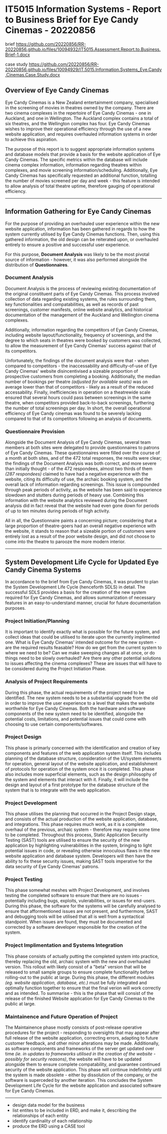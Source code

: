 # IT5015 Information Systems - Report to Business Brief for **Eye Candy Cinemas** - 20220856

brief https://github.com/20220856/RR-20220856.github.io/files/10094932/IT5015.Assessment.Report.to.Business.Brief-1.docx

case study https://github.com/20220856/RR-20220856.github.io/files/10094929/IT.5015.Information.Systems_Eye.Candy.Cinemas.Case.Study.docx

## Overview of Eye Candy Cinemas
Eye Candy Cinemas is a New Zealand entertainment company, specialised in the screening of movies in theatres owned by the company. There are two cinema complexes in the repertoire of Eye Candy Cinemas - one in Auckland, and one in Wellington. The Auckland complex contains a total of six theatres, and the Wellington complex has four. Eye Candy Cinemas wishes to improve their operational efficiency through the use of a new website application, and requires overhauled information systems in order to achieve this aspiration.

The purpose of this report is to suggest appropriate information systems and database models that provide a basis for the website application of Eye Candy Cinemas. The specific metrics within the database will include cinema complex information, information regarding theatres within complexes, and movie screening information/scheduling. Additionally, Eye Candy Cinemas has specifically requested an additional function, totalling the number of movies screened per day and week - this feature is intended to allow analysis of total theatre uptime, therefore gauging of operational efficiency.

---

## Information Gathering for Eye Candy Cinemas 
For the purpose of providing an overhauled user experience within the new website application, information has been gathered in regards to how the system currently utilised by Eye Candy Cinemas functions. Then, using this gathered information, the old design can be reiterated upon, or overhauled entirely to ensure a positive and successful user experience.

For this purpose, **Document Analysis** was likely to be the most pivotal source of information - however, it was also performed alongside the distribution of **Questionnaires**.

### Document Analysis
Document Analysis is the process of reviewing existing documentation of the original constituent parts of Eye Candy Cinemas. This process involved collection of data regarding existing systems, the rules surrounding them, key functionalities and compatabilities, as well as records of past screenings, customer manifests, online website analytics, and historical documentation of the management of the Auckland and Wellington cinema complexes.

Additionally, information regarding the competitors of Eye Candy Cinemas, including website layout/functionality, frequency of screenings, and the degree to which seats in theatres were booked by customers was collected, to allow the measurement of Eye Candy Cinemas' success against that of its competitors.

Unfortunately, the findings of the document analysis were that - when compared to competitors - the inaccessability and difficulty-of-use of Eye Candy Cinemas' website disincentivised a sizeable proportion of prospective customers from completing a booking. Additionally, the median number of bookings per theatre *(adjusted for available seats)* was on average lower than that of competitors - likely as a result of the reduced accessability. Finally, inefficiencies in operation on a theatrewide scale ensured that several hours could pass between screenings in the same theatre, when competitors provided back-to-back screenings, furthering the number of total screenings per day. In short, the overall operational efficiency of Eye Candy cinemas was found to be severely lacking compared to that of its competitors following an analysis of documents.

### Questionnaire Provision

Alongside the Document Analysis of Eye Candy Cinemas, several team members at both sites were delegated to provide questionnaires to patrons of Eye Candy Cinemas. These questionnaires were filled over the course of a month at both sites, and of the 472 total responses, the results were clear; the findings of the Document Analysis was both correct, and more severe than initially thought - of the 472 respondees, almost two thirds of them *(287 respondees)* claimed to have had a negative experience with the website, citing its difficulty of use, the archaic booking system, and the overall lack of information regarding screenings. This issue is compounded through peak periods of activity, as the website has been said to experience slowdown and stutters during periods of heavy use. Combining this information with the website analytics reviewed during the Document analysis did in fact reveal that the website had even gone down for periods of up to ten minutes during periods of high activity.

All in all, the Questionnaire paints a concerning picture; considering that a large proportion of theatre-goers had an overall negative experience with the website, it stands to reason that a sizeable portion of customers were entirely lost as a result of the poor website design, and did not choose to come into the theatre to parooze the more modern interior.

---

## System Development Life Cycle for Updated Eye Candy Cinema Systems
In accordance to the brief from Eye Candy Cinemas, it was prudent to plan the System Development Life Cycle (henceforth SDLS) in detail. The successful SDLS provides a basis for the creation of the new system required for Eye Candy Cinemas, and allows summarization of necessary features in an easy-to-understand manner, crucial for future documentation purposes.

### Project Initiation/Planning
It is important to identify exactly what is possible for the future system, and collect ideas that could be utilised to iterate upon the currently implimented one. What is Eye Candy Cinemas' intended outcome for the new system - are the required results feasable? How do we get from the current system to where we need to be? Can we make sweeping changes all at once, or do things need to be slowly overhauled? Are there any other potential solutions to issues affecting the cinema complexes? These are issues that will have to be considered during the Project Initiation Phase.

### Analysis of Project Requirements
During this phase, the actual requirements of the project need to be identified. The new system needs to be a substantial upgrade from the old in order to improve the user experience to a level that makes the website worthwhile for Eye Candy Cinemas. Both the hardware and software components of the new system need to be identified, alongside the potential costs, limitations, and potential issues that could come with choosing to use certain components/softwares. 

### Project Design 
This phase is primarly concerned with the identification and creation of key components and features of the web application system itself. This includes planning of the database structure, consideration of the UI/system elements for operation, general layout of the website application, and establishment of protocols for operation of the system once it is completed. This phase also includes more superficial elements, such as the design philosophy of the system and elements that interact with it. Finally, it will include the design and layout of a first prototype for the database structure of the system that is to integrate with the web application.

### Project Development 
This phase utilises the planning that occurred in the Project Design stage, and consists of the actual production of the website application, database, and integrations. This phase requires much work, as it is a complete overhaul of the previous, archaic system - therefore may require some time to be completed. Throughout this process, Static Application Security Testing (SAST) tools are utilised to ensure the security of the new application by highlighting vulnerabilities in the system, bringing to light potential issues in code, or revealing otherwise innoculous flaws in the new website application and database system. Developers will then have the ability to fix these security issues, making SAST tools imperative for the data security of Eye Candy Cinemas' patrons.

### Project Testing
This phase somewhat meshes with Project Development, and involves testing the completed software to ensure that there are no issues - potentially including bugs, exploits, vulerabilities, or issues for end-users. During this phase, the software for the systems will be carefully analysed to ensure that afformentioned issues are not present, and furthermore, SAST and debugging tools will be utilised that all is well from a syntactical standpoint. When issues are found, they must be documented and corrected by a software developer responsible for the creation of the system.

### Project Implimentation and Systems Integration
This phase consists of actually putting the completed system into practice, thereby replacing the old, archaic system with the new and overhauled version. This rollout with likely consist of a "beta" version that will be released to small sample groups to ensure complete functionality before rolling-out to the public at large. During this phase, the different modules *(eg. website application, database, etc.)* must be fully integrated and optimally function together to ensure that the final verion will work correctly and as intended. To summarise - this is the phase that will consist of the release of the finished Website application for Eye Candy Cinemas to the public at large.

### Maintainence and Future Operation of Project
The Maintainence phase mostly consists of post-release operative procedures for the project - responding to oversights that may appear after full release of the website application, correcting errors, adapting to future customer feedback, and other minor alterations may be made. Additionally, as software components and frameworks of the server get updated over time *(ie. in updates to frameworks utilised in the creation of the website - possibly for security reasons)*, the website will have to be updated alongside them to ensure complete compatability, and guarantee continued security of the website application. This phase will continue indefinitely until the system is made obsolete - either by dissolution of the company, or the software is superceded by another iteration. This concludes the System Development Life Cycle for the website application and associated software for Eye Candy Cinemas.

---



- design data model for the business
- list entites to be included in ERD, and make it, describing the relationships of each entity
- identify cardinality of each relationship
- produce the ERD using a CASE tool
